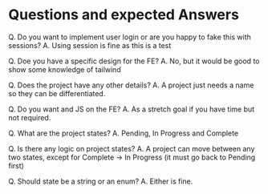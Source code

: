 # Questions and expected Answers

Q. Do you want to implement user login or are you happy to fake this with sessions?
A. Using session is fine as this is a test

Q. Doe you have a specific design for the FE?
A. No, but it would be good to show some knowledge of tailwind

Q. Does the project have any other details?
A. A project just needs a name so they can be differentiated.

Q. Do you want and JS on the FE?
A. As a stretch goal if you have time but not required.

Q. What are the project states?
A. Pending, In Progress and Complete

Q. Is there any logic on project states?
A. A project can move between any two states, except for Complete -> In Progress (it must go back to Pending first)

Q. Should state be a string or an enum?
A. Either is fine.